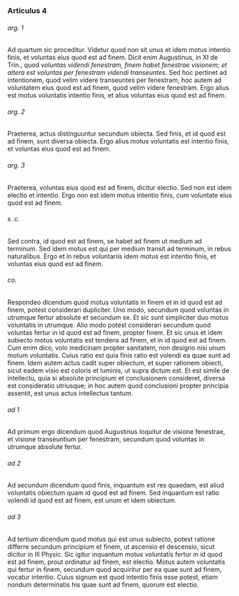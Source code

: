 ### Articulus 4

###### arg. 1
Ad quartum sic proceditur. Videtur quod non sit unus et idem motus intentio finis, et voluntas eius quod est ad finem. Dicit enim Augustinus, in XI de Trin., quod *voluntas videndi fenestram, finem habet fenestrae visionem; et altera est voluntas per fenestram videndi transeuntes*. Sed hoc pertinet ad intentionem, quod velim videre transeuntes per fenestram, hoc autem ad voluntatem eius quod est ad finem, quod velim videre fenestram. Ergo alius est motus voluntatis intentio finis, et alius voluntas eius quod est ad finem.

###### arg. 2
Praeterea, actus distinguuntur secundum obiecta. Sed finis, et id quod est ad finem, sunt diversa obiecta. Ergo alius motus voluntatis est intentio finis, et voluntas eius quod est ad finem.

###### arg. 3
Praeterea, voluntas eius quod est ad finem, dicitur electio. Sed non est idem electio et intentio. Ergo non est idem motus intentio finis, cum voluntate eius quod est ad finem.

###### s. c.
Sed contra, id quod est ad finem, se habet ad finem ut medium ad terminum. Sed idem motus est qui per medium transit ad terminum, in rebus naturalibus. Ergo et in rebus voluntariis idem motus est intentio finis, et voluntas eius quod est ad finem.

###### co.
Respondeo dicendum quod motus voluntatis in finem et in id quod est ad finem, potest considerari dupliciter. Uno modo, secundum quod voluntas in utrumque fertur absolute et secundum se. Et sic sunt simpliciter duo motus voluntatis in utrumque. Alio modo potest considerari secundum quod voluntas fertur in id quod est ad finem, propter finem. Et sic unus et idem subiecto motus voluntatis est tendens ad finem, et in id quod est ad finem. Cum enim dico, volo medicinam propter sanitatem, non designo nisi unum motum voluntatis. Cuius ratio est quia finis ratio est volendi ea quae sunt ad finem. Idem autem actus cadit super obiectum, et super rationem obiecti, sicut eadem visio est coloris et luminis, ut supra dictum est. Et est simile de intellectu, quia si absolute principium et conclusionem consideret, diversa est consideratio utriusque; in hoc autem quod conclusioni propter principia assentit, est unus actus intellectus tantum.

###### ad 1
Ad primum ergo dicendum quod Augustinus loquitur de visione fenestrae, et visione transeuntium per fenestram, secundum quod voluntas in utrumque absolute fertur.

###### ad 2
Ad secundum dicendum quod finis, inquantum est res quaedam, est aliud voluntatis obiectum quam id quod est ad finem. Sed inquantum est ratio volendi id quod est ad finem, est unum et idem obiectum.

###### ad 3
Ad tertium dicendum quod motus qui est unus subiecto, potest ratione differre secundum principium et finem, ut ascensio et descensio, sicut dicitur in III Physic. Sic igitur inquantum motus voluntatis fertur in id quod est ad finem, prout ordinatur ad finem, est electio. Motus autem voluntatis qui fertur in finem, secundum quod acquiritur per ea quae sunt ad finem, vocatur intentio. Cuius signum est quod intentio finis esse potest, etiam nondum determinatis his quae sunt ad finem, quorum est electio.

